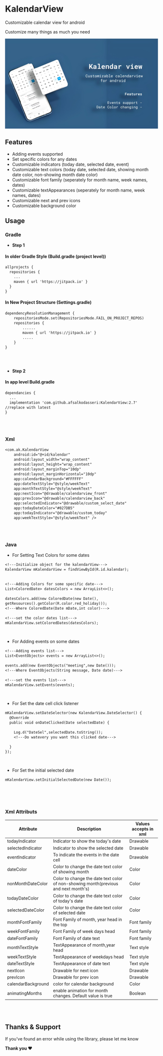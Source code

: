 # KalendarView
Customizable calendar view for android

Customize many things as much you need

![image info](screenshots/zyro-image.png)

## Features
- Adding events supported
- Set specific colors for any dates
- Customizable indicators (today date, selected date, event)
- Customizable text colors (today date, selected date, showing month date color, non-showing month date color)
- Customizable font family (seperately for month name, week names, dates)
- Customizable textAppearances (seperately for month name, week names, dates)
- Customizable next and prev icons
- Customizable background color

## Usage
### Gradle

- **Step 1**

#### In older Gradle Style (Build.gradle (project level))
```
allprojects {
  repositories {
    ...
    maven { url 'https://jitpack.io' }
  }
}
```

#### In New Project Structure (Settings.gradle)
```
dependencyResolutionManagement {
    repositoriesMode.set(RepositoriesMode.FAIL_ON_PROJECT_REPOS)
    repositories {
        ......
        maven { url 'https://jitpack.io' }
        .....
    }
}
```
<br>
<br>

- **Step 2**

#### In app level Build.gradle
```
dependancies {
  ...
  implementation 'com.github.afsalkodasseri:KalendarView:2.7'  //replace with latest
}
```
<br>
<br>

### Xml
```
<com.ak.KalendarView
    android:id="@+id/kalendar"
    android:layout_width="wrap_content"
    android:layout_height="wrap_content"
    android:layout_marginTop="10dp"
    android:layout_marginHorizontal="10dp"
    app:calendarBackground="#FFFFFF"
    app:dateTextStyle="@style/weekText"
    app:monthTextStyle="@style/weekText"
    app:nextIcon="@drawable/calendarview_front"
    app:prevIcon="@drawable/calendarview_back"
    app:selectedIndicator="@drawable/custom_select_date"
    app:todayDateColor="#027DB5"
    app:todayIndicator="@drawable/custom_today"
    app:weekTextStyle="@style/weekText" />
```

<br>
<br>

### Java

- For Setting Text Colors for some dates

```
<!---Initialize object for the kalendarView--->
KalendarView mKalendarView = findViewById(R.id.kalendar);


<!---Adding Colors for some specific date--->
List<ColoredDate> datesColors = new ArrayList<>();

datesColors.add(new ColoredDate(new Date(), getResources().getColor(R.color.red_holiday)));    
<!---Where ColoredDate(Date mDate,int color)--->

<!---set the color dates list--->
mKalendarView.setColoredDates(datesColors);
```
<br>

- For Adding events on some dates

```
<!---Adding events list--->
List<EventObjects> events = new ArrayList<>();

events.add(new EventObjects("meeting",new Date()));
<!---Where EventObjects(String message, Date date)--->

<!---set the events list--->
mKalendarView.setEvents(events);
```
<br>


- For Set the date cell click listener

```
mKalendarView.setDateSelector(new KalendarView.DateSelector() {
  @Override
  public void onDateClicked(Date selectedDate) {

    Log.d("DateSel",selectedDate.toString());
    <!---Do watevery you want this clicked date--->

  }
});
```
<br>


- For Set the initial selected date

```
mKalendarView.setInitialSelectedDate(new Date());
```
<br>


<br>
<br>

### Xml Attributs

| Attribute  | Description |  Values accepts in xml  |
| ------------- | ------------- | ------------------ |
| todayIndicator | Indicator to show the today's date  |      Drawable   |
| selectedIndicator  | Indicator to show the selected date  |     Drawable    |
| eventIndicator | To indicate the events in the date cell | Drawable |
| dateColor | Color to change the date text color of showing month | Color |
| nonMonthDateColor | Color to change the date text color of non-showing month(previous and next month's) | Color |
| todayDateColor | Color to change the date text color of today's date | Color |
| selectedDateColor | Color to change the date text color of selected date | Color| 
| monthFontFamily | Font Family of month, year head in the top | Font family |
| weekFontFamily |Font Family of week days head | Font family |
| dateFontFamily | Font Family of date text | Font family |
| monthTextStyle | TextAppearance of month,year head | Text style |
| weekTextStyle | TextAppearance of weekdays head | Text style |
| dateTextStyle | TextAppearance of date text | Text style |
| nextIcon | Drawable for next icon | Drawable |
| prevIcon | Drawable for prev icon | Drawable |
| calendarBackground | color for calendar background | Color |
| animatingMonths | enable animation for month changes. Default value is true | Boolean |

<br>
<br>

## Thanks & Support
If you've found an error while using the library, please let me know
<br>


**Thank you :heart:**

<br>
<br>


